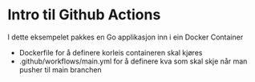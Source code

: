 # Intro til Github Actions

I dette eksempelet pakkes en Go applikasjon inn i ein Docker Container

* Dockerfile for å definere korleis containeren skal kjøres
* .github/workflows/main.yml for å definere kva som skal skje når man pusher til main branchen
